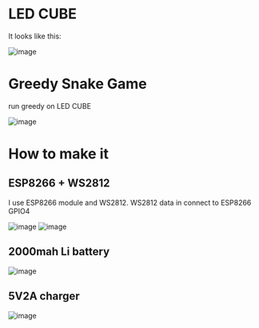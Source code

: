 # LED CUBE

It looks like this:

![image](https://github.com/MrYangzhi/LED_CUBE/blob/master/image/image1.jpg)

# Greedy Snake Game

run greedy on LED CUBE


![image](https://github.com/MrYangzhi/LED_CUBE/blob/master/image/greedy_snake.gif)



# How to make it

## ESP8266 + WS2812
I use ESP8266 module and WS2812.
WS2812 data in connect to ESP8266 GPIO4

![image](https://github.com/MrYangzhi/LED_CUBE/blob/master/image/esp8266.png)
![image](https://github.com/MrYangzhi/LED_CUBE/blob/master/image/ws2812.png)

## 2000mah Li battery

![image](https://github.com/MrYangzhi/LED_CUBE/blob/master/image/battery.jpg)

## 5V2A charger
![image](https://github.com/MrYangzhi/LED_CUBE/blob/master/image/charger.jpg)




